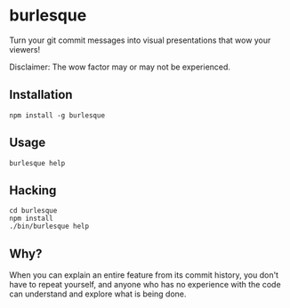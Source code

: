 burlesque
=========

Turn your git commit messages into visual presentations that wow your viewers!

Disclaimer: The wow factor may or may not be experienced.

## Installation

    npm install -g burlesque

## Usage

    burlesque help

## Hacking

    cd burlesque
    npm install
    ./bin/burlesque help

## Why?

When you can explain an entire feature from its commit history, you don't
have to repeat yourself, and anyone who has no experience with the code can
understand and explore what is being done.
